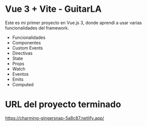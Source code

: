 # Vue 3 + Vite - GuitarLA

Este es mi primer proyecto en Vue.js 3, donde aprendí a usar varias funcionalidades del framework.

- Funcionalidades
- Componentes
- Custom Events
- Directivas
- State
- Props
- Watch
- Eventos
- Emits
- Computed

# URL del proyecto terminado

https://charming-gingersnap-5a8c87.netlify.app/


